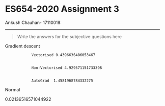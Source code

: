 # ES654-2020 Assignment 3

Ankush Chauhan- 17110018

------

> Write the answers for the subjective questions here


Gradient descent

                Vectorised 0.4396636486053467

            
                Non-Vectorised 4.929571151733398

            
                AutoGrad  1.4581968784332275

              
               
Normal 

0.02136516571044922
